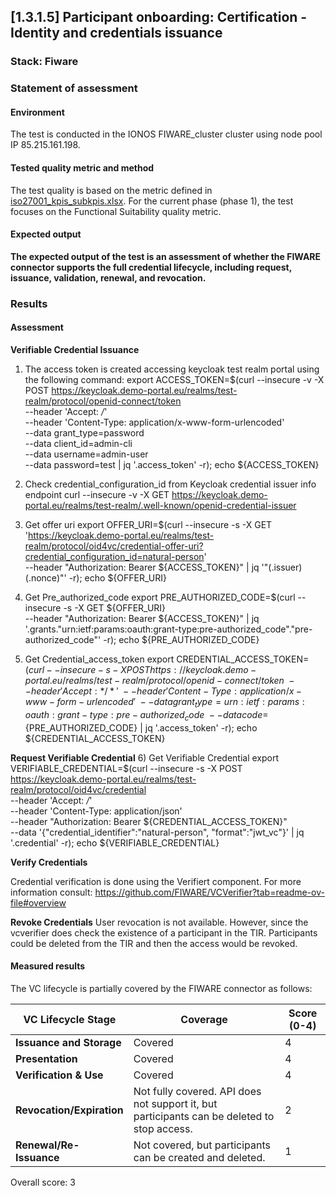 ## [1.3.1.5] Participant onboarding: Certification - Identity and credentials issuance
### Stack: Fiware

### Statement of assessment
#### Environment
The test is conducted in the IONOS FIWARE_cluster cluster using node pool IP 85.215.161.198. 


#### Tested quality metric and method
The test quality is based on the metric defined in [iso27001_kpis_subkpis.xlsx](../../../../../design_decisions/background_info/iso27001_kpis_subkpis.xlsx). For the current phase (phase 1), the test focuses on the Functional Suitability quality metric.

#### Expected output
**The expected output of the test is an assessment of whether the FIWARE connector supports the full credential lifecycle, including request, issuance, validation, renewal, and revocation.**

### Results
#### Assessment

**Verifiable Credential Issuance**
1) The access token is created accessing keycloak test realm portal using the following command:
export ACCESS_TOKEN=$(curl --insecure -v -X POST https://keycloak.demo-portal.eu/realms/test-realm/protocol/openid-connect/token  \
      --header 'Accept: */*' \
      --header 'Content-Type: application/x-www-form-urlencoded' \
      --data grant_type=password \
      --data client_id=admin-cli \
      --data username=admin-user \
      --data password=test | jq '.access_token' -r); echo ${ACCESS_TOKEN}

2) Check credential_configuration_id from Keycloak credential issuer info endpoint
curl --insecure -v -X GET https://keycloak.demo-portal.eu/realms/test-realm/.well-known/openid-credential-issuer

3) Get offer uri
export OFFER_URI=$(curl --insecure -s -X GET 'https://keycloak.demo-portal.eu/realms/test-realm/protocol/oid4vc/credential-offer-uri?credential_configuration_id=natural-person' \
      --header "Authorization: Bearer ${ACCESS_TOKEN}" | jq '"\(.issuer)\(.nonce)"' -r); echo ${OFFER_URI}

4) Get Pre_authorized_code
export PRE_AUTHORIZED_CODE=$(curl --insecure -s -X GET ${OFFER_URI} \
            --header "Authorization: Bearer ${ACCESS_TOKEN}" | jq '.grants."urn:ietf:params:oauth:grant-type:pre-authorized_code"."pre-authorized_code"' -r); echo ${PRE_AUTHORIZED_CODE}


5) Get Credential_access_token
export CREDENTIAL_ACCESS_TOKEN=$(curl --insecure -s -X POST https://keycloak.demo-portal.eu/realms/test-realm/protocol/openid-connect/token \
      --header 'Accept: */*' \
      --header 'Content-Type: application/x-www-form-urlencoded' \
      --data grant_type=urn:ietf:params:oauth:grant-type:pre-authorized_code \
      --data code=${PRE_AUTHORIZED_CODE} | jq '.access_token' -r); echo ${CREDENTIAL_ACCESS_TOKEN}

**Request Verifiable Credential**
6) Get Verifiable Credential
export VERIFIABLE_CREDENTIAL=$(curl --insecure -s -X POST https://keycloak.demo-portal.eu/realms/test-realm/protocol/oid4vc/credential \
      --header 'Accept: */*' \
      --header 'Content-Type: application/json' \
      --header "Authorization: Bearer ${CREDENTIAL_ACCESS_TOKEN}" \
      --data '{"credential_identifier":"natural-person", "format":"jwt_vc"}' | jq '.credential' -r); echo ${VERIFIABLE_CREDENTIAL}


**Verify Credentials**

Credential verification is done using the Verifiert component. For more information consult: https://github.com/FIWARE/VCVerifier?tab=readme-ov-file#overview


**Revoke Credentials**
User revocation is not available. 
However, since the vcverifier does check the existence of a participant in the TIR. Participants could be deleted from the TIR and then the access would be revoked. 


#### Measured results
The VC lifecycle is partially covered by the FIWARE connector as follows:

| **VC Lifecycle Stage**          | **Coverage**                                  | **Score (0-4)** |
|---------------------------------|-----------------------------------------------|-----------------|
| **Issuance and Storage**         | Covered                                      | 4               |
| **Presentation**                 | Covered                                      | 4               |
| **Verification & Use**           | Covered                                      | 4               |
| **Revocation/Expiration**        | Not fully covered. API does not support it, but participants can be deleted to stop access. | 2               |
| **Renewal/Re-Issuance**          | Not covered, but participants can be created and deleted. | 1               |

Overall score: 3






